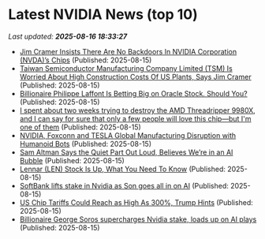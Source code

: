# Latest NVIDIA News (top 10)
_Last updated: **2025-08-16 18:33:27**_

- [Jim Cramer Insists There Are No Backdoors In NVIDIA Corporation (NVDA)’s Chips](https://finance.yahoo.com/news/jim-cramer-insists-no-backdoors-183254429.html) (Published: 2025-08-15)
- [Taiwan Semiconductor Manufacturing Company Limited (TSM) Is Worried About High Construction Costs Of US Plants, Says Jim Cramer](https://finance.yahoo.com/news/taiwan-semiconductor-manufacturing-company-limited-183132894.html) (Published: 2025-08-15)
- [Billionaire Philippe Laffont Is Betting Big on Oracle Stock. Should You?](https://www.barchart.com/story/news/34187481/billionaire-philippe-laffont-is-betting-big-on-oracle-stock-should-you) (Published: 2025-08-15)
- [I spent about two weeks trying to destroy the AMD Threadripper 9980X, and I can say for sure that only a few people will love this chip—but I'm one of them](https://www.techradar.com/pro/amd-ryzen-threadripper-9980x) (Published: 2025-08-15)
- [NVIDIA, Foxconn and TESLA Global Manufacturing Disruption with Humanoid Bots](https://www.nextbigfuture.com/2025/08/nvidia-foxconn-and-tesla-global-manufacturing-disruption-with-humanoid-bots.html) (Published: 2025-08-15)
- [Sam Altman Says the Quiet Part Out Loud, Believes We’re in an AI Bubble](https://futurism.com/sam-altman-admits-ai-bubble) (Published: 2025-08-15)
- [Lennar (LEN) Stock Is Up, What You Need To Know](https://finance.yahoo.com/news/lennar-len-stock-know-175601393.html) (Published: 2025-08-15)
- [SoftBank lifts stake in Nvidia as Son goes all in on AI](https://asia.nikkei.com/business/softbank/softbank-lifts-stake-in-nvidia-as-son-goes-all-in-on-ai) (Published: 2025-08-15)
- [US Chip Tariffs Could Reach as High As 300%, Trump Hints](https://www.androidheadlines.com/2025/08/us-trump-chip-tariffs-200-300-percent.html) (Published: 2025-08-15)
- [Billionaire George Soros supercharges Nvidia stake, loads up on AI plays](https://biztoc.com/x/c3833c617ea74797) (Published: 2025-08-15)

